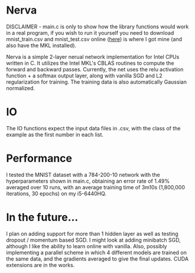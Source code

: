 # Nerva

DISCLAIMER - main.c is only to show how the library functions would work in a real program, if you wish to run it yourself you need to download mnist_train.csv 
and mnist_test.csv online ([here](https://pjreddie.com/projects/mnist-in-csv/)) is where I got mine (and also have the MKL installed).
 
Nerva is a simple 2-layer nerual network implementation for Intel CPUs written in C.  It utilizes the Intel MKL's CBLAS routines to compute the forward and
backward passes.  Currently, the net uses the relu activation function + a softmax output layer, along with vanilla SGD and L2 regularization for training.
The training data is also automatically Gaussian normalized.  

# IO

The IO functions expect the input data files in .csv, with the class of the example as the first number in each list.  

# Performance

I tested the MNIST dataset with a 784-200-10 network with the hyperparameters shown in main.c, obtaining an error rate of 1.49% averaged over 10 runs, with an 
average training time of 3m10s (1,800,000 iterations, 30 epochs) on my i5-6440HQ. 

# In the future...

I plan on adding support for more than 1 hidden layer as well as testing dropout / momentum based SGD.  I might look at adding minibatch SGD, although I like 
the ability to learn online with vanilla. Also, possibly implementing a parallel scheme in which 4 different models are trained on the same data, and the 
gradients averaged to give the final updates. CUDA extensions are in the works.  
